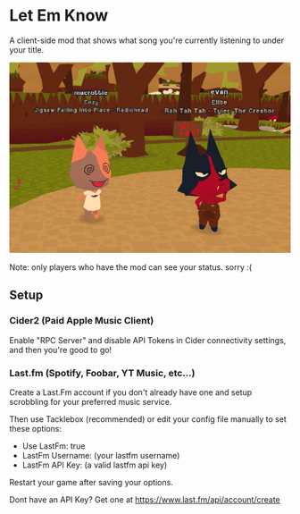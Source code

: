 # Let Em Know

A client-side mod that shows what song you're currently listening to under your title.

![Preview Screenshot](https://github.com/mmccall0813/letemknow/blob/main/screenshot.png?raw=true "Example Screenshot")

Note: only players who have the mod can see your status. sorry :(

## Setup

### Cider2 (Paid Apple Music Client)

Enable "RPC Server" and disable API Tokens in Cider connectivity settings, and then you're good to go!

### Last.fm (Spotify, Foobar, YT Music, etc...)

Create a Last.Fm account if you don't already have one and setup scrobbling for your preferred music service.

Then use Tacklebox (recommended) or edit your config file manually to set these options:

- Use LastFm: true
- LastFm Username: (your lastfm username)
- LastFm API Key: (a valid lastfm api key)

Restart your game after saving your options.

Dont have an API Key? Get one at https://www.last.fm/api/account/create